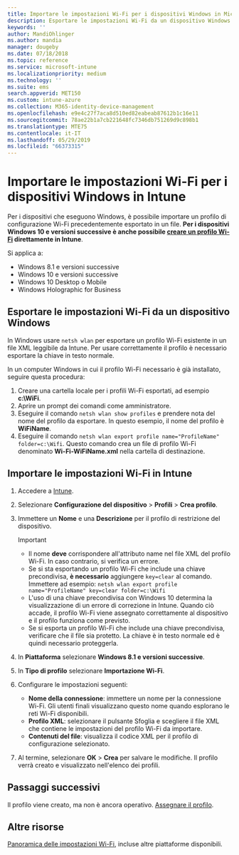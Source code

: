 ```yaml
---
title: Importare le impostazioni Wi-Fi per i dispositivi Windows in Microsoft Intune - Azure | Microsoft Docs
description: Esportare le impostazioni Wi-Fi da un dispositivo Windows come file XML usando netsh wlan. Quindi importare questo file in Intune per creare un profilo Wi-Fi per i dispositivi che eseguono Windows 8.1, Windows 10 e Windows Holographic for Business.
keywords: ''
author: MandiOhlinger
ms.author: mandia
manager: dougeby
ms.date: 07/18/2018
ms.topic: reference
ms.service: microsoft-intune
ms.localizationpriority: medium
ms.technology: ''
ms.suite: ems
search.appverid: MET150
ms.custom: intune-azure
ms.collection: M365-identity-device-management
ms.openlocfilehash: e9e4c27f7aca8d510ed82eabeab87612b1c16e11
ms.sourcegitcommit: 78ae22b1a7cb221648fc7346db751269d9c898b1
ms.translationtype: MTE75
ms.contentlocale: it-IT
ms.lasthandoff: 05/29/2019
ms.locfileid: "66373315"
---
```

# <a name="import-wi-fi-settings-for-windows-devices-in-intune"></a>Importare le impostazioni Wi-Fi per i dispositivi Windows in Intune

Per i dispositivi che eseguono Windows, è possibile importare un profilo di configurazione Wi-Fi precedentemente esportato in un file. **Per i dispositivi Windows 10 e versioni successive è anche possibile [creare un profilo Wi-Fi](wi-fi-settings-windows.md) direttamente in Intune**.

Si applica a:  
- Windows 8.1 e versioni successive
- Windows 10 e versioni successive
- Windows 10 Desktop o Mobile
- Windows Holographic for Business

## <a name="export-wi-fi-settings-from-a-windows-device"></a>Esportare le impostazioni Wi-Fi da un dispositivo Windows

In Windows usare `netsh wlan` per esportare un profilo Wi-Fi esistente in un file XML leggibile da Intune. Per usare correttamente il profilo è necessario esportare la chiave in testo normale.

In un computer Windows in cui il profilo Wi-Fi necessario è già installato, seguire questa procedura:

1. Creare una cartella locale per i profili Wi-Fi esportati, ad esempio **c:\WiFi**.
2. Aprire un prompt dei comandi come amministratore.
3. Eseguire il comando `netsh wlan show profiles` e prendere nota del nome del profilo da esportare. In questo esempio, il nome del profilo è **WiFiName**.
4. Eseguire il comando `netsh wlan export profile name="ProfileName" folder=c:\Wifi`. Questo comando crea un file di profilo Wi-Fi denominato **Wi-Fi-WiFiName.xml** nella cartella di destinazione.

## <a name="import-the-wi-fi-settings-into-intune"></a>Importare le impostazioni Wi-Fi in Intune

1. Accedere a [Intune](https://go.microsoft.com/fwlink/?linkid=2090973).
2. Selezionare **Configurazione del dispositivo** > **Profili** > **Crea profilo**.
3. Immettere un **Nome** e una **Descrizione** per il profilo di restrizione del dispositivo.

    > [!IMPORTANT]
    > - Il nome **deve** corrispondere all'attributo name nel file XML del profilo Wi-Fi. In caso contrario, si verifica un errore.
    > - Se si sta esportando un profilo Wi-Fi che include una chiave precondivisa, **è necessario** aggiungere `key=clear` al comando. Immettere ad esempio: `netsh wlan export profile name="ProfileName" key=clear folder=c:\Wifi`
    > - L'uso di una chiave precondivisa con Windows 10 determina la visualizzazione di un errore di correzione in Intune. Quando ciò accade, il profilo Wi-Fi viene assegnato correttamente al dispositivo e il profilo funziona come previsto.
    > - Se si esporta un profilo Wi-Fi che include una chiave precondivisa, verificare che il file sia protetto. La chiave è in testo normale ed è quindi necessario proteggerla.

4. In **Piattaforma** selezionare **Windows 8.1 e versioni successive**.
5. In **Tipo di profilo** selezionare **Importazione Wi-Fi**.
6. Configurare le impostazioni seguenti:
    - **Nome della connessione**: immettere un nome per la connessione Wi-Fi. Gli utenti finali visualizzano questo nome quando esplorano le reti Wi-Fi disponibili.
    - **Profilo XML**: selezionare il pulsante Sfoglia e scegliere il file XML che contiene le impostazioni del profilo Wi-Fi da importare.
    - **Contenuti del file**: visualizza il codice XML per il profilo di configurazione selezionato.
7. Al termine, selezionare **OK** > **Crea** per salvare le modifiche. Il profilo verrà creato e visualizzato nell'elenco dei profili.

## <a name="next-steps"></a>Passaggi successivi

Il profilo viene creato, ma non è ancora operativo. [Assegnare il profilo](device-profile-assign.md).

## <a name="more-resources"></a>Altre risorse

[Panoramica delle impostazioni Wi-Fi](wi-fi-settings-configure.md), incluse altre piattaforme disponibili.
